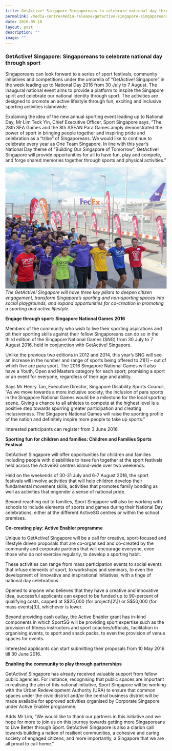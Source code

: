 ```yaml
---
title: GetActive! Singapore Singaporeans to celebrate national day through sport
permalink: /media-centre/media-release/getactive-singapore-singaporeans-to-celebrate-national-day-through-sport/
date: 2016-05-10
layout: post
description: ""
image: ""
---
```

### **GetActive! Singapore: Singaporeans to celebrate national day through sport**

Singaporeans can look forward to a series of sport festivals, community initiatives and competitions under the umbrella of “GetActive! Singapore” in the week leading up to National Day 2016 from 30 July to 7 August. The inaugural national event aims to provide a platform to inspire the Singapore spirit and celebrate our national identity through sport. The activities are designed to promote an active lifestyle through fun, exciting and inclusive sporting activities islandwide.

Explaining the idea of the new annual sporting event leading up to National Day, Mr Lim Teck Yin, Chief Executive Officer, Sport Singapore says, “The 28th SEA Games and the 8th ASEAN Para Games amply demonstrated the power of sport in bringing people together and inspiring pride and celebration as a “tribe” of Singaporeans. We would like to continue to celebrate every year as One Team Singapore. In line with this year’s National Day theme of “Building Our Singapore of Tomorrow”, GetActive! Singapore will provide opportunities for all to have fun, play and compete, and forge shared memories together through sports and physical activities.”

![](/images/Media%20Centre/Media%20Release/2016/May/Minister%20Grace%20Fu%20and%20employees%20from%20FedEx%20GetActive%20Singapore4x3.jpeg)
_The GetActive! Singapore will have three key pillars to deepen citizen engagement, transform Singapore’s sporting and non-sporting spaces into social playgrounds, and expand opportunities for co-creation in promoting a sporting and active lifestyle._

**Engage through sport: Singapore National Games 2016**

Members of the community who wish to live their sporting aspirations and pit their sporting skills against their fellow Singaporeans can do so in the third edition of the Singapore National Games (SNG) from 30 July to 7 August 2016, held in conjunction with GetActive! Singapore.

Unlike the previous two editions in 2012 and 2014, this year’s SNG will see an increase in the number and range of sports being offered to 21\[1\] – out of which five are para sport. The 2016 Singapore National Games will also have a Youth, Open and Masters category for each sport; promising a sport or an event for everyone, regardless of their age and ability.

Says Mr Henry Tan, Executive Director, Singapore Disability Sports Council, “As we move towards a more inclusive society, the inclusion of para sports in the Singapore National Games would be a milestone for the local sporting scene. Giving a chance to all athletes to compete at the highest level is a positive step towards spurring greater participation and creating inclusiveness. The Singapore National Games will raise the sporting profile of the nation and definitely inspire more people to take up sports.”

Interested participants can register from 3 June 2016.

**Sporting fun for children and families: Children and Families Sports Festival**

GetActive! Singapore will offer opportunities for children and families including people with disabilities to have fun together at the sport festivals held across the ActiveSG centres island-wide over two weekends.

Held on the weekends of 30-31 July and 6-7 August 2016, the sport festivals will involve activities that will help children develop their fundamental movement skills, activities that promotes family bonding as well as activities that engender a sense of national pride.

Beyond reaching out to families, Sport Singapore will also be working with schools to include elements of sports and games during their National Day celebrations, either at the different ActiveSG centres or within the school premises.
 

**Co-creating play: Active Enabler programme**

Unique to GetActive! Singapore will be a call for creative, sport-focused and lifestyle driven proposals that are co-organised and co-created by the community and corporate partners that will encourage everyone, even those who do not exercise regularly, to develop a sporting habit.

These activities can range from mass participation events to social events that infuse elements of sport, to workshops and seminars, to even the development of innovative and inspirational initiatives, with a tinge of national day celebrations.

Opened to anyone who believes that they have a creative and innovative idea, successful applicants can expect to be funded up to 90-percent of qualifying costs, capped at S$25,000 (for project\[2\]) or S$50,000 (for mass events\[3\]), whichever is lower.

Beyond providing cash outlay, the Active Enabler grant has in-kind components in which SportSG will be providing sport expertise such as the provision of fitness instructors and sport coaches/officials, facilitation in organising events, to sport and snack packs, to even the provision of venue spaces for events. 

Interested applicants can start submitting their proposals from 10 May 2016 till 30 June 2016.

**Enabling the community to play through partnerships**

GetActive! Singapore has already received valuable support from fellow public agencies. For instance, recognising that public spaces are important in realising the aim of this national initiative, Sport Singapore will be working with the Urban Redevelopment Authority (URA) to ensure that common spaces under the civic district and/or the central business district will be made available for approved activities organised by Corporate Singapore under Active Enabler programme.

Adds Mr Lim, “We would like to thank our partners in this initiative and we hope for more to join us on this journey towards getting more Singaporeans to Live Better through Sport. GetActive! Singapore is also a clarion call towards building a nation of resilient communities, a cohesive and caring society of engaged citizens, and more importantly, a Singapore that we are all proud to call home.”